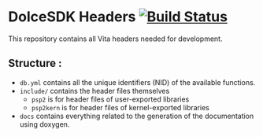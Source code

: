 # DolceSDK Headers [![Build Status](https://travis-ci.org/DolceSDK/headers.svg?branch=master)](https://travis-ci.org/DolceSDK/headers)

This repository contains all Vita headers needed for development.

## Structure :
- `db.yml` contains all the unique identifiers (NID) of the available functions.
- `include/` contains the header files themselves
  - `psp2` is for header files of user-exported libraries
  - `psp2kern` is for header files of kernel-exported libraries
- `docs` contains everything related to the generation of the documentation using doxygen.
